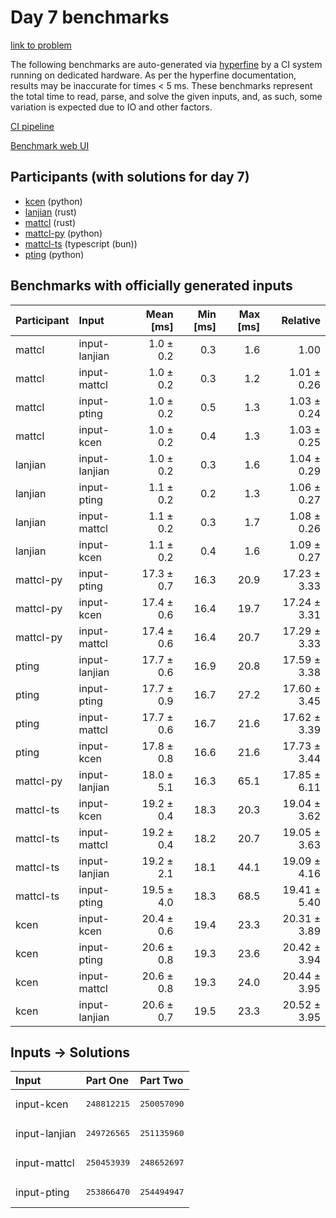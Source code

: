 # Day 7 benchmarks

[link to problem](https://adventofcode.com/2023/day/7)

The following benchmarks are auto-generated via
[hyperfine](https://github.com/sharkdp/hyperfine) by a CI system running on
dedicated hardware. As per the hyperfine documentation, results may be
inaccurate for times < 5 ms. These benchmarks represent the total time to read,
parse, and solve the given inputs, and, as such, some variation is expected due
to IO and other factors.

[CI pipeline](http://ci.papercode.net:8080/teams/main/pipelines/aoc2023)

[Benchmark web UI](https://aoc.ancalagon.black)


## Participants (with solutions for day 7)

- [kcen](https://github.com/kcen/aoc2023) (python)
- [lanjian](https://github.com/lanjian/aoc-2023) (rust)
- [mattcl](https://github.com/mattcl/aoc2023) (rust)
- [mattcl-py](https://github.com/mattcl/aoc2023-py) (python)
- [mattcl-ts](https://github.com/mattcl/aoc2023-js) (typescript (bun))
- [pting](https://github.com/pting/aoc2023) (python)


## Benchmarks with officially generated inputs

| Participant | Input | Mean [ms] | Min [ms] | Max [ms] | Relative |
|:---|:---|---:|---:|---:|---:|
| mattcl | input-lanjian | 1.0 ± 0.2 | 0.3 | 1.6 | 1.00 |
| mattcl | input-mattcl | 1.0 ± 0.2 | 0.3 | 1.2 | 1.01 ± 0.26 |
| mattcl | input-pting | 1.0 ± 0.2 | 0.5 | 1.3 | 1.03 ± 0.24 |
| mattcl | input-kcen | 1.0 ± 0.2 | 0.4 | 1.3 | 1.03 ± 0.25 |
| lanjian | input-lanjian | 1.0 ± 0.2 | 0.3 | 1.6 | 1.04 ± 0.29 |
| lanjian | input-pting | 1.1 ± 0.2 | 0.2 | 1.3 | 1.06 ± 0.27 |
| lanjian | input-mattcl | 1.1 ± 0.2 | 0.3 | 1.7 | 1.08 ± 0.26 |
| lanjian | input-kcen | 1.1 ± 0.2 | 0.4 | 1.6 | 1.09 ± 0.27 |
| mattcl-py | input-pting | 17.3 ± 0.7 | 16.3 | 20.9 | 17.23 ± 3.33 |
| mattcl-py | input-kcen | 17.4 ± 0.6 | 16.4 | 19.7 | 17.24 ± 3.31 |
| mattcl-py | input-mattcl | 17.4 ± 0.6 | 16.4 | 20.7 | 17.29 ± 3.33 |
| pting | input-lanjian | 17.7 ± 0.6 | 16.9 | 20.8 | 17.59 ± 3.38 |
| pting | input-pting | 17.7 ± 0.9 | 16.7 | 27.2 | 17.60 ± 3.45 |
| pting | input-mattcl | 17.7 ± 0.6 | 16.7 | 21.6 | 17.62 ± 3.39 |
| pting | input-kcen | 17.8 ± 0.8 | 16.6 | 21.6 | 17.73 ± 3.44 |
| mattcl-py | input-lanjian | 18.0 ± 5.1 | 16.3 | 65.1 | 17.85 ± 6.11 |
| mattcl-ts | input-kcen | 19.2 ± 0.4 | 18.3 | 20.3 | 19.04 ± 3.62 |
| mattcl-ts | input-mattcl | 19.2 ± 0.4 | 18.2 | 20.7 | 19.05 ± 3.63 |
| mattcl-ts | input-lanjian | 19.2 ± 2.1 | 18.1 | 44.1 | 19.09 ± 4.16 |
| mattcl-ts | input-pting | 19.5 ± 4.0 | 18.3 | 68.5 | 19.41 ± 5.40 |
| kcen | input-kcen | 20.4 ± 0.6 | 19.4 | 23.3 | 20.31 ± 3.89 |
| kcen | input-pting | 20.6 ± 0.8 | 19.3 | 23.6 | 20.42 ± 3.94 |
| kcen | input-mattcl | 20.6 ± 0.8 | 19.3 | 24.0 | 20.44 ± 3.95 |
| kcen | input-lanjian | 20.6 ± 0.7 | 19.5 | 23.3 | 20.52 ± 3.95 |


## Inputs -> Solutions

| Input | Part One | Part Two |
|:---|:---|:---|
|input-kcen|<pre>248812215</pre>|<pre>250057090</pre>|
|input-lanjian|<pre>249726565</pre>|<pre>251135960</pre>|
|input-mattcl|<pre>250453939</pre>|<pre>248652697</pre>|
|input-pting|<pre>253866470</pre>|<pre>254494947</pre>|